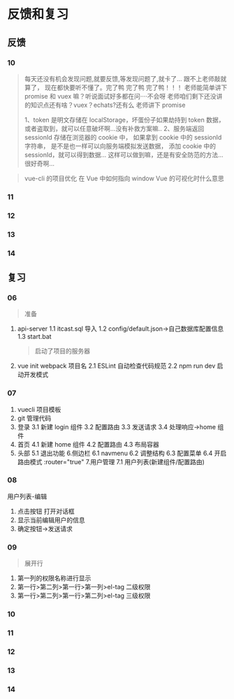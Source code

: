 # 反馈和复习

## 反馈

### 10

> 每天还没有机会发现问题,就要反馈,等发现问题了,就卡了...
> 跟不上老师敲就算了， 现在都快要听不懂了。完了鸭 完了鸭 完了鸭！！！
> 老师能简单讲下 promise 和 vuex 嘛？听说面试好多都在问····不会呀
> 老师咱们剩下还没讲的知识点还有啥？vuex？echats?还有么
> 老师讲下 promise
>
> 1、token 是明文存储在 localStorage，坏蛋份子如果劫持到 token 数据，或者盗取到，就可以任意破坏啊...没有补救方案嘛..
> 2、服务端返回 sessionId 存储在浏览器的 cookie 中，
> 如果拿到 cookie 中的 sessionId 字符串，
> 是不是也一样可以向服务端模拟发送数据，
> 添加 cookie 中的 sessionId，就可以得到数据...
> 这样可以做到嘛，还是有安全防范的方法...
> 很好奇啊...

> vue-cli 的项目优化 在 Vue 中如何指向 window Vue 的可视化时什么意思

### 11

### 12

### 13

### 14

## 复习

### 06

> 准备

1. api-server
   1.1 itcast.sql 导入
   1.2 config/default.json->自己数据库配置信息
   1.3 start.bat

   > 启动了项目的服务器

2. vue init webpack 项目名
   2.1 ESLint 自动检查代码规范
   2.2 npm run dev 启动开发模式

### 07

1. vuecli 项目模板
2. git 管理代码
3. 登录
   3.1 新建 login 组件
   3.2 配置路由
   3.3 发送请求
   3.4 处理响应->home 组件
4. 首页
   4.1 新建 home 组件
   4.2 配置路由
   4.3 布局容器
5. 头部
   5.1 退出功能 6.侧边栏
   6.1 navmenu
   6.2 调整结构
   6.3 配置菜单
   6.4 开启路由模式 :router="true" 7.用户管理
   7.1 用户列表(新建组件/配置路由)

### 08

用户列表-编辑

1. 点击按钮 打开对话框
2. 显示当前编辑用户的信息
3. 确定按钮->发送请求

### 09

> 展开行

1. 第一列的权限名称进行显示
2. 第一行>第二列>第一行>第一列>el-tag 二级权限
3. 第一行>第二列>第一行>第二列>el-tag 三级权限

### 10

### 11

### 12

### 13

### 14
